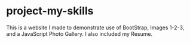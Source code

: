 # project-my-skills
This is a website I made to demonstrate use of BootStrap, Images 1-2-3, and a JavaScript Photo Gallery. I also included my Resume.

